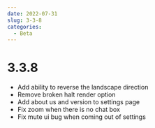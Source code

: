 ```yaml
---
date: 2022-07-31
slug: 3-3-8
categories:
  - Beta
---
```

# 3.3.8

- Add ability to reverse the landscape direction
- Remove broken halt render option
- Add about us and version to settings page
- Fix zoom when there is no chat box
- Fix mute ui bug when coming out of settings